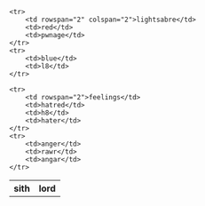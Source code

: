 <table>
    <tr>
        <th colspan="3">sith</td>
        <th>lord</td>
    </tr>
    
    <tr>
        <td rowspan="2" colspan="2">lightsabre</td>
        <td>red</td>
        <td>pwnage</td>
    </tr>
    <tr>
        <td>blue</td>
        <td>l8</td>
    </tr>
    
    <tr>
        <td rowspan="2">feelings</td>
        <td>hatred</td>
        <td>h8</td>
        <td>hater</td>
    </tr>
    <tr>
        <td>anger</td>
        <td>rawr</td>
        <td>angar</td>
    </tr>
</table>

